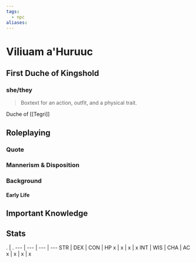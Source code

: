 ```yaml
---
tags:
  - npc
aliases:
---
```

# Viliuam a'Huruuc
## First Duche of Kingshold
### she/they

> Boxtext for an action, outfit, and a physical trait.

Duche of [[Tegri]]

## Roleplaying
### Quote

### Mannerism & Disposition

### Background
#### Early Life

## Important Knowledge


## Stats
. | . 
--- | --- | --- | ---
STR | DEX | CON | HP
x | x | x | x
INT | WIS | CHA | AC
x | x | x | x